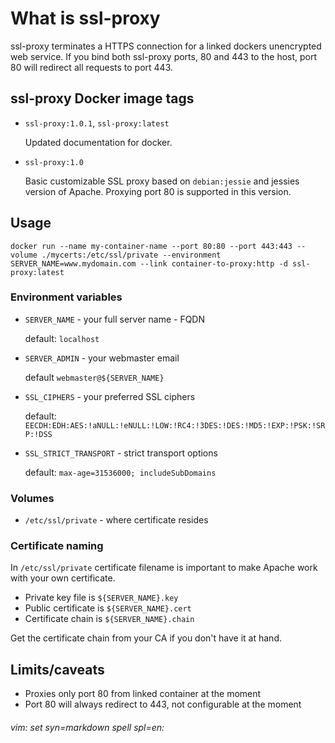 # What is ssl-proxy

ssl-proxy terminates a HTTPS connection for a linked dockers unencrypted web service. If you bind both ssl-proxy ports, 80 and 443 to the host, port 80 will redirect all requests to port 443. 

## ssl-proxy Docker image tags

* `ssl-proxy:1.0.1`, `ssl-proxy:latest`

    Updated documentation for docker. 

* `ssl-proxy:1.0`

    Basic customizable SSL proxy based on `debian:jessie` and jessies version of Apache. Proxying port 80 is supported in this version.

## Usage

    docker run --name my-container-name --port 80:80 --port 443:443 --volume ./mycerts:/etc/ssl/private --environment SERVER_NAME=www.mydomain.com --link container-to-proxy:http -d ssl-proxy:latest

### Environment variables

* `SERVER_NAME` - your full server name - FQDN

    default: `localhost`

* `SERVER_ADMIN` - your webmaster email 

    default `webmaster@${SERVER_NAME}`

* `SSL_CIPHERS` - your preferred SSL ciphers

    default: `EECDH:EDH:AES:!aNULL:!eNULL:!LOW:!RC4:!3DES:!DES:!MD5:!EXP:!PSK:!SRP:!DSS`

* `SSL_STRICT_TRANSPORT` - strict transport options

    default: `max-age=31536000; includeSubDomains`

### Volumes

* `/etc/ssl/private` - where certificate resides

### Certificate naming

In `/etc/ssl/private` certificate filename is important to make Apache work with your own certificate. 

* Private key file is `${SERVER_NAME}.key`
* Public certificate is `${SERVER_NAME}.cert`
* Certificate chain is `${SERVER_NAME}.chain`

Get the certificate chain from your CA if you don't have it at hand.

## Limits/caveats 

* Proxies only port 80 from linked container at the moment
* Port 80 will always redirect to 443, not configurable at the moment

###### vim: set syn=markdown spell spl=en:
